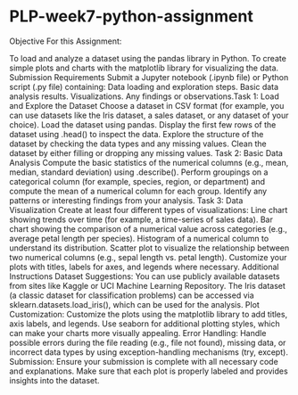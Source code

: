 # PLP-week7-python-assignment
Objective For this Assignment:

To load and analyze a dataset using the pandas library in Python.
To create simple plots and charts with the matplotlib library for visualizing the data.
Submission Requirements
Submit a Jupyter notebook (.ipynb file) or Python script (.py file) containing:
Data loading and exploration steps.
Basic data analysis results.
Visualizations.
Any findings or observations.Task 1: Load and Explore the Dataset
Choose a dataset in CSV format (for example, you can use datasets like the Iris dataset, a sales dataset, or any dataset of your choice).
Load the dataset using pandas.
Display the first few rows of the dataset using .head() to inspect the data.
Explore the structure of the dataset by checking the data types and any missing values.
Clean the dataset by either filling or dropping any missing values.
Task 2: Basic Data Analysis
Compute the basic statistics of the numerical columns (e.g., mean, median, standard deviation) using .describe().
Perform groupings on a categorical column (for example, species, region, or department) and compute the mean of a numerical column for each group.
Identify any patterns or interesting findings from your analysis.
Task 3: Data Visualization
Create at least four different types of visualizations:
Line chart showing trends over time (for example, a time-series of sales data).
Bar chart showing the comparison of a numerical value across categories (e.g., average petal length per species).
Histogram of a numerical column to understand its distribution.
Scatter plot to visualize the relationship between two numerical columns (e.g., sepal length vs. petal length).
Customize your plots with titles, labels for axes, and legends where necessary.
Additional Instructions
Dataset Suggestions:
You can use publicly available datasets from sites like Kaggle or UCI Machine Learning Repository.
The Iris dataset (a classic dataset for classification problems) can be accessed via sklearn.datasets.load_iris(), which can be used for the analysis.
Plot Customization:
Customize the plots using the matplotlib library to add titles, axis labels, and legends.
Use seaborn for additional plotting styles, which can make your charts more visually appealing.
Error Handling:
Handle possible errors during the file reading (e.g., file not found), missing data, or incorrect data types by using exception-handling mechanisms (try, except).
Submission:
Ensure your submission is complete with all necessary code and explanations. Make sure that each plot is properly labeled and provides insights into the dataset.


